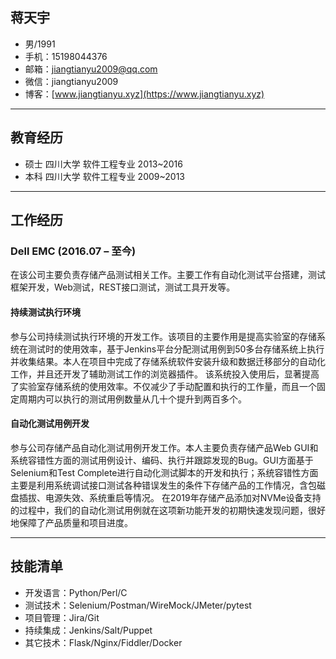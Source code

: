 ## 蒋天宇

- 男/1991
- 手机：15198044376
- 邮箱：jiangtianyu2009@qq.com
- 微信：jiangtianyu2009
- 博客：[www.jiangtianyu.xyz](https://www.jiangtianyu.xyz)

----------

## 教育经历

- 硕士 四川大学 软件工程专业 2013~2016
- 本科 四川大学 软件工程专业 2009~2013

----------

## 工作经历

### Dell EMC (2016.07 – 至今)

在该公司主要负责存储产品测试相关工作。主要工作有自动化测试平台搭建，测试框架开发，Web测试，REST接口测试，测试工具开发等。

#### 持续测试执行环境

参与公司持续测试执行环境的开发工作。该项目的主要作用是提高实验室的存储系统在测试时的使用效率，基于Jenkins平台分配测试用例到50多台存储系统上执行并收集结果。本人在项目中完成了存储系统软件安装升级和数据迁移部分的自动化工作，并且还开发了辅助测试工作的浏览器插件。
该系统投入使用后，显著提高了实验室存储系统的使用效率。不仅减少了手动配置和执行的工作量，而且一个固定周期内可以执行的测试用例数量从几十个提升到两百多个。

#### 自动化测试用例开发

参与公司存储产品自动化测试用例开发工作。本人主要负责存储产品Web GUI和系统容错性方面的测试用例设计、编码、执行并跟踪发现的Bug。GUI方面基于Selenium和Test Complete进行自动化测试脚本的开发和执行；系统容错性方面主要是利用系统调试接口测试各种错误发生的条件下存储产品的工作情况，含包磁盘插拔、电源失效、系统重启等情况。
在2019年存储产品添加对NVMe设备支持的过程中，我们的自动化测试用例就在这项新功能开发的初期快速发现问题，很好地保障了产品质量和项目进度。

----------

## 技能清单

- 开发语言：Python/Perl/C
- 测试技术：Selenium/Postman/WireMock/JMeter/pytest
- 项目管理：Jira/Git
- 持续集成：Jenkins/Salt/Puppet
- 其它技术：Flask/Nginx/Fiddler/Docker